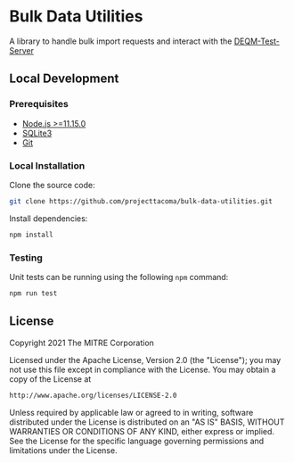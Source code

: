 # Bulk Data Utilities 

A library to handle  bulk import requests and interact with the [DEQM-Test-Server](https://github.com/projecttacoma/deqm-test-server)


## Local Development
### Prerequisites

- [Node.js >=11.15.0](https://nodejs.org/en/)
- [SQLite3](https://www.sqlite.org/download.html)
- [Git](https://git-scm.com/)

### Local Installation
Clone the source code:

```bash
git clone https://github.com/projecttacoma/bulk-data-utilities.git
```

Install dependencies:

```bash
npm install
```

### Testing

Unit tests can be running using the following `npm` command:

```bash
npm run test
```


## License

Copyright 2021 The MITRE Corporation

Licensed under the Apache License, Version 2.0 (the "License"); you may not use this file except in compliance with the License. You may obtain a copy of the License at

```bash
http://www.apache.org/licenses/LICENSE-2.0
```

Unless required by applicable law or agreed to in writing, software distributed under the License is distributed on an "AS IS" BASIS, WITHOUT WARRANTIES OR CONDITIONS OF ANY KIND, either express or implied. See the License for the specific language governing permissions and limitations under the License.
